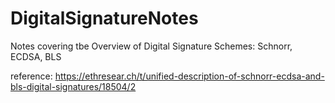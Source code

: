# DigitalSignatureNotes

Notes covering tbe Overview of Digital Signature Schemes: Schnorr, ECDSA, BLS

reference: https://ethresear.ch/t/unified-description-of-schnorr-ecdsa-and-bls-digital-signatures/18504/2